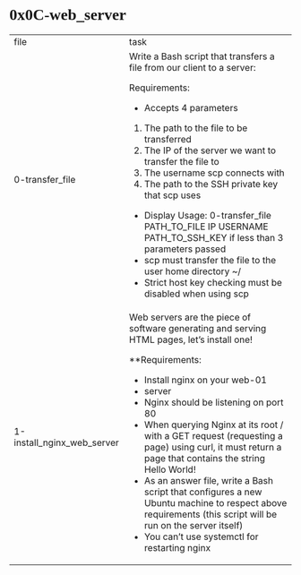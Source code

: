 <h1 style="font-family: Impact;">0x0C-web_server</h1>
<table>
<tr>
<td> file </td>
<td> task </td>
</tr>
<tr>
<td>0-transfer_file</td>
<td> Write a Bash script that transfers a file from our client to a server:

Requirements:

- Accepts 4 parameters
1. The path to the file to be transferred
2. The IP of the server we want to transfer the file to
3. The username scp connects with
4. The path to the SSH private key that scp uses
- Display Usage: 0-transfer_file PATH_TO_FILE IP USERNAME PATH_TO_SSH_KEY if less than 3 parameters passed
- scp must transfer the file to the user home directory ~/
- Strict host key checking must be disabled when using scp</td></tr>
<tr>
<td>
1-install_nginx_web_server</td>

<td>Web servers are the piece of software generating and serving HTML pages, let’s install one!

**Requirements:

- Install nginx on your web-01
- server
- Nginx should be listening on port 80
- When querying Nginx at its root / with a GET request (requesting a page) using curl, it must return a page that contains the string Hello World!
- As an answer file, write a Bash script that configures a new Ubuntu machine to respect above requirements (this script will be run on the server itself)
- You can’t use systemctl for restarting nginx</td>
